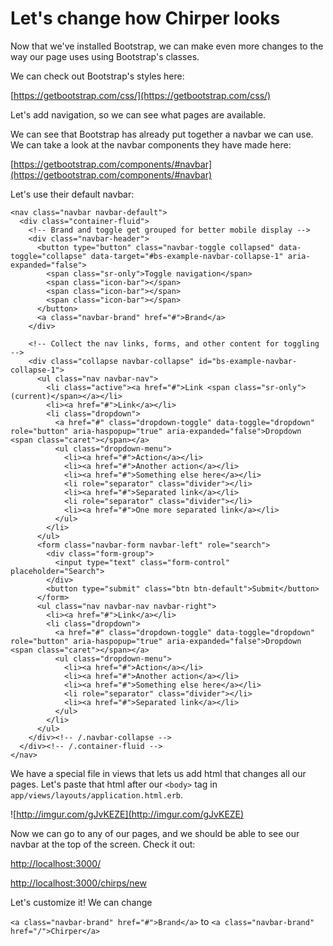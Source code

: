 # Let's change how Chirper looks

Now that we've installed Bootstrap, we can make even more changes to the way our page uses using Bootstrap's classes.

We can check out Bootstrap's styles here:

[https://getbootstrap.com/css/](https://getbootstrap.com/css/)

Let's add navigation, so we can see what pages are available.

We can see that Bootstrap has already put together a navbar we can use. We can take a look at the navbar components they have made here:

[https://getbootstrap.com/components/#navbar](https://getbootstrap.com/components/#navbar)

Let's use their default navbar:

```
<nav class="navbar navbar-default">
  <div class="container-fluid">
    <!-- Brand and toggle get grouped for better mobile display -->
    <div class="navbar-header">
      <button type="button" class="navbar-toggle collapsed" data-toggle="collapse" data-target="#bs-example-navbar-collapse-1" aria-expanded="false">
        <span class="sr-only">Toggle navigation</span>
        <span class="icon-bar"></span>
        <span class="icon-bar"></span>
        <span class="icon-bar"></span>
      </button>
      <a class="navbar-brand" href="#">Brand</a>
    </div>

    <!-- Collect the nav links, forms, and other content for toggling -->
    <div class="collapse navbar-collapse" id="bs-example-navbar-collapse-1">
      <ul class="nav navbar-nav">
        <li class="active"><a href="#">Link <span class="sr-only">(current)</span></a></li>
        <li><a href="#">Link</a></li>
        <li class="dropdown">
          <a href="#" class="dropdown-toggle" data-toggle="dropdown" role="button" aria-haspopup="true" aria-expanded="false">Dropdown <span class="caret"></span></a>
          <ul class="dropdown-menu">
            <li><a href="#">Action</a></li>
            <li><a href="#">Another action</a></li>
            <li><a href="#">Something else here</a></li>
            <li role="separator" class="divider"></li>
            <li><a href="#">Separated link</a></li>
            <li role="separator" class="divider"></li>
            <li><a href="#">One more separated link</a></li>
          </ul>
        </li>
      </ul>
      <form class="navbar-form navbar-left" role="search">
        <div class="form-group">
          <input type="text" class="form-control" placeholder="Search">
        </div>
        <button type="submit" class="btn btn-default">Submit</button>
      </form>
      <ul class="nav navbar-nav navbar-right">
        <li><a href="#">Link</a></li>
        <li class="dropdown">
          <a href="#" class="dropdown-toggle" data-toggle="dropdown" role="button" aria-haspopup="true" aria-expanded="false">Dropdown <span class="caret"></span></a>
          <ul class="dropdown-menu">
            <li><a href="#">Action</a></li>
            <li><a href="#">Another action</a></li>
            <li><a href="#">Something else here</a></li>
            <li role="separator" class="divider"></li>
            <li><a href="#">Separated link</a></li>
          </ul>
        </li>
      </ul>
    </div><!-- /.navbar-collapse -->
  </div><!-- /.container-fluid -->
</nav>
```

We have a special file in views that lets us add html that changes all our pages. Let's paste that html after our `<body>` tag in `app/views/layouts/application.html.erb`.

![http://imgur.com/gJvKEZE](http://imgur.com/gJvKEZE)

Now we can go to any of our pages, and we should be able to see our navbar at the top of the screen. Check it out:

[http://localhost:3000/](http://localhost:3000/)

[http://localhost:3000/chirps/new](http://localhost:3000/chirps/new)

Let's customize it! We can change

`<a class="navbar-brand" href="#">Brand</a>` to 
`<a class="navbar-brand" href="/">Chirper</a>`